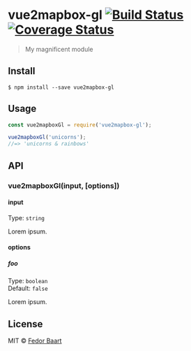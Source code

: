 # vue2mapbox-gl [![Build Status](https://travis-ci.org/SiggyF/vue2mapbox-gl.svg?branch=master)](https://travis-ci.org/SiggyF/vue2mapbox-gl) [![Coverage Status](https://coveralls.io/repos/github/SiggyF/vue2mapbox-gl/badge.svg?branch=master)](https://coveralls.io/github/SiggyF/vue2mapbox-gl?branch=master)

> My magnificent module


## Install

```
$ npm install --save vue2mapbox-gl
```


## Usage

```js
const vue2mapboxGl = require('vue2mapbox-gl');

vue2mapboxGl('unicorns');
//=> 'unicorns & rainbows'
```


## API

### vue2mapboxGl(input, [options])

#### input

Type: `string`

Lorem ipsum.

#### options

##### foo

Type: `boolean`<br>
Default: `false`

Lorem ipsum.


## License

MIT © [Fedor Baart](https://github.com/openearth/vue2mapbox-gl)
